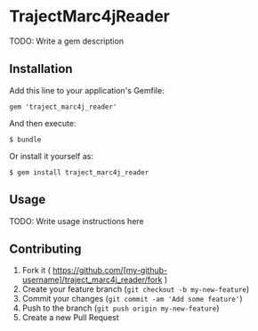# TrajectMarc4jReader

TODO: Write a gem description

## Installation

Add this line to your application's Gemfile:

    gem 'traject_marc4j_reader'

And then execute:

    $ bundle

Or install it yourself as:

    $ gem install traject_marc4j_reader

## Usage

TODO: Write usage instructions here

## Contributing

1. Fork it ( https://github.com/[my-github-username]/traject_marc4j_reader/fork )
2. Create your feature branch (`git checkout -b my-new-feature`)
3. Commit your changes (`git commit -am 'Add some feature'`)
4. Push to the branch (`git push origin my-new-feature`)
5. Create a new Pull Request
